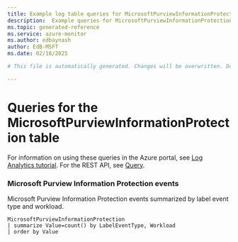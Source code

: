 ```yaml
---
title: Example log table queries for MicrosoftPurviewInformationProtection
description:  Example queries for MicrosoftPurviewInformationProtection log table
ms.topic: generated-reference
ms.service: azure-monitor
ms.author: edbaynash
author: EdB-MSFT
ms.date: 02/18/2025

# This file is automatically generated. Changes will be overwritten. Do not change this file directly. 

---
```


# Queries for the MicrosoftPurviewInformationProtection table

For information on using these queries in the Azure portal, see [Log Analytics tutorial](/azure/azure-monitor/logs/log-analytics-tutorial). For the REST API, see [Query](/rest/api/loganalytics/query).


### Microsoft Purview Information Protection events  


Microsoft Purview Information Protection events summarized by label event type and workload.  

```query
MicrosoftPurviewInformationProtection
| summarize Value=count() by LabelEventType, Workload
| order by Value
```

